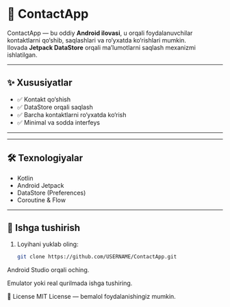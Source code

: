 # 📱 ContactApp

ContactApp — bu oddiy **Android ilovasi**, u orqali foydalanuvchilar kontaktlarni qo‘shib, saqlashlari va ro‘yxatda ko‘rishlari mumkin.  
Ilovada **Jetpack DataStore** orqali ma’lumotlarni saqlash mexanizmi ishlatilgan.

---

## ✨ Xususiyatlar
- ✅ Kontakt qo‘shish
- ✅ DataStore orqali saqlash
- ✅ Barcha kontaktlarni ro‘yxatda ko‘rish
- ✅ Minimal va sodda interfeys

---

---

## 🛠 Texnologiyalar
- Kotlin
- Android Jetpack
- DataStore (Preferences)
- Coroutine & Flow

---

## 🚀 Ishga tushirish
1. Loyihani yuklab oling:
   ```bash
   git clone https://github.com/USERNAME/ContactApp.git
Android Studio orqali oching.

Emulator yoki real qurilmada ishga tushiring.





📜 License
MIT License — bemalol foydalanishingiz mumkin.
